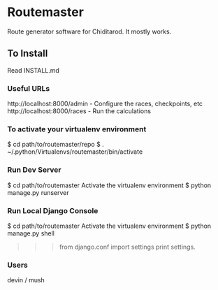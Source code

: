 
# Routemaster
Route generator software for Chiditarod.
It mostly works.

## To Install
Read INSTALL.md


### Useful URLs

http://localhost:8000/admin     - Configure the races, checkpoints, etc
http://localhost:8000/races     - Run the calculations

### To activate your virtualenv environment

$ cd path/to/routemaster/repo
$ . ~/.python/Virtualenvs/routemaster/bin/activate 

### Run Dev Server

$ cd path/to/routemaster
Activate the virtualenv environment
$ python manage.py runserver

### Run Local Django Console

$ cd path/to/routemaster
Activate the virtualenv environment
$ python manage.py shell
>>> from django.conf import settings
>>> print settings.<tab>

### Users
devin / mush




